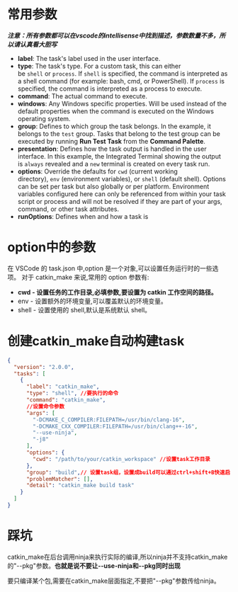 # 常用参数

***注意：所有参数都可以在vscode的intellisense中找到描述，参数数量不多，所以请认真看大胆写***

- **label**: The task's label used in the user interface.
- **type**: The task's type. For a custom task, this can either be `shell` or `process`. If `shell` is specified, the command is interpreted as a shell command (for example: bash, cmd, or PowerShell). If `process` is specified, the command is interpreted as a process to execute.
- **command**: The actual command to execute.
- **windows**: Any Windows specific properties. Will be used instead of the default properties when the command is executed on the Windows operating system.
- **group**: Defines to which group the task belongs. In the example, it belongs to the `test` group. Tasks that belong to the test group can be executed by running **Run Test Task** from the **Command Palette**.
- **presentation**: Defines how the task output is handled in the user interface. In this example, the Integrated Terminal showing the output is `always` revealed and a `new` terminal is created on every task run.
- **options**: Override the defaults for `cwd` (current working directory), `env` (environment variables), or `shell` (default shell). Options can be set per task but also globally or per platform. Environment variables configured here can only be referenced from within your task script or process and will not be resolved if they are part of your args, command, or other task attributes.
- **runOptions**: Defines when and how a task is

# option中的参数

在 VSCode 的 task.json 中,option 是一个对象,可以设置任务运行时的一些选项。
对于 catkin_make 来说,常用的 option 参数有:
- **cwd - 设置任务的工作目录,必填参数,要设置为 catkin 工作空间的路径。**
- env - 设置额外的环境变量,可以覆盖默认的环境变量。
- shell - 设置使用的 shell,默认是系统默认 shell。

# 创建catkin_make自动构建task

```json
{
  "version": "2.0.0",
  "tasks": [
    {
      "label": "catkin_make", 
      "type": "shell", //要执行的命令
      "command": "catkin_make",
      //设置命令参数
      "args": [
        "-DCMAKE_C_COMPILER:FILEPATH=/usr/bin/clang-16",
        "-DCMAKE_CXX_COMPILER:FILEPATH=/usr/bin/clang++-16",
        "--use-ninja",
        "-j8"
      ],
      "options": {
        "cwd": "/path/to/your/catkin_workspace" //设置task工作目录
      },
      "group": "build",// 设置task组，设置成build可以通过ctrl+shift+B快速启动
      "problemMatcher": [],
      "detail": "catkin_make build task"
    }
  ]
}
```

# 踩坑

catkin_make在后台调用ninja来执行实际的编译,所以ninja并不支持catkin_make的"--pkg"参数。**也就是说不要让--use-ninja和--pkg同时出现**

要只编译某个包,需要在catkin_make层面指定,不要把"--pkg"参数传给ninja。